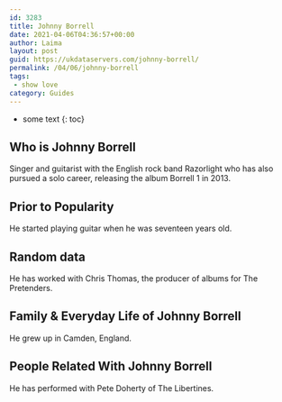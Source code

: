 ```yaml
---
id: 3283
title: Johnny Borrell
date: 2021-04-06T04:36:57+00:00
author: Laima
layout: post
guid: https://ukdataservers.com/johnny-borrell/
permalink: /04/06/johnny-borrell
tags:
 - show love
category: Guides
---
```


* some text
{: toc}


## Who is Johnny Borrell
                  
                  
                  
Singer and guitarist with the English rock band Razorlight who has also pursued a solo career, releasing the album Borrell 1 in 2013.
                  
              
            
              
            
                
                
                
## Prior to Popularity
                  
                  
                  
He started playing guitar when he was seventeen years old.
                  
              
            
              
            
                
                
                
## Random data
                  
                  
                  
He has worked with Chris Thomas, the producer of albums for The Pretenders.
                  
              
            
              
            
                
                
                
## Family & Everyday Life of Johnny Borrell
                  
                  
                  
He grew up in Camden, England.
                  
              
            
              
            
                
                
                
## People Related With Johnny Borrell
                  
                  
                  
He has performed with Pete Doherty of The Libertines.
                  
              
            
              
            
                
              
            
              
              
            
            
              
            
          
          
          